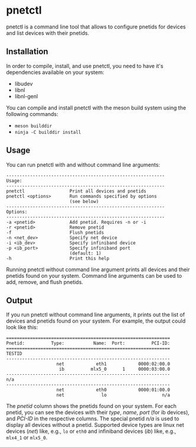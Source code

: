 # pnetctl

pnetctl is a command line tool that allows to configure pnetids for devices and
list devices with their pnetids.

## Installation

In order to compile, install, and use pnetctl, you need to have it's
dependencies available on your system:

* libudev
* libnl
* libnl-genl

You can compile and install pnetctl with the meson build system using the
following commands:

* `meson builddir`
* `ninja -C builddir install`


## Usage

You can run pnetctl with and without command line arguments:

```
------------------------------------------------------------
Usage:
------------------------------------------------------------
pnetctl                 Print all devices and pnetids
pnetctl <options>       Run commands specified by options
                        (see below)
------------------------------------------------------------
Options:
------------------------------------------------------------
-a <pnetid>             Add pnetid. Requires -n or -i
-r <pnetid>             Remove pnetid
-f                      Flush pnetids
-n <net_dev>            Specify net device
-i <ib_dev>             Specify infiniband device
-p <ib_port>            Specify infiniband port
                        (default: 1)
-h                      Print this help
```

Running pnetctl without command line argument prints all devices and their
pnetids found on your system. Command line arguments can be used to add,
remove, and flush pnetids.


## Output

If you run pnetctl without command line arguments, it prints out the list of
devices and pnetids found on your system. For example, the output could look
like this:

```
==============================================================
Pnetid:          Type:           Name:  Port:          PCI-ID:
==============================================================
TESTID
--------------------------------------------------------------
                   net            eth1            0000:02:00.0
                    ib          mlx5_0      1     0000:03:00.0
--------------------------------------------------------------
n/a
--------------------------------------------------------------
                   net            eth0            0000:01:00.0
                   net              lo                     n/a
```

The *pnetid* column shows the pnetids found on your system. For each pnetid,
you can see the devices with their *type*, *name*, *port* (for ib devices), and
*PCI-ID* in the respective columns. The special pnetid *n/a* is used to display
all devices without a pnetid. Supported device types are linux net devices
(*net*) like, e.g., `lo` or `eth0` and infiniband devices (*ib*) like, e.g.,
`mlx4_1` or `mlx5_0`.
